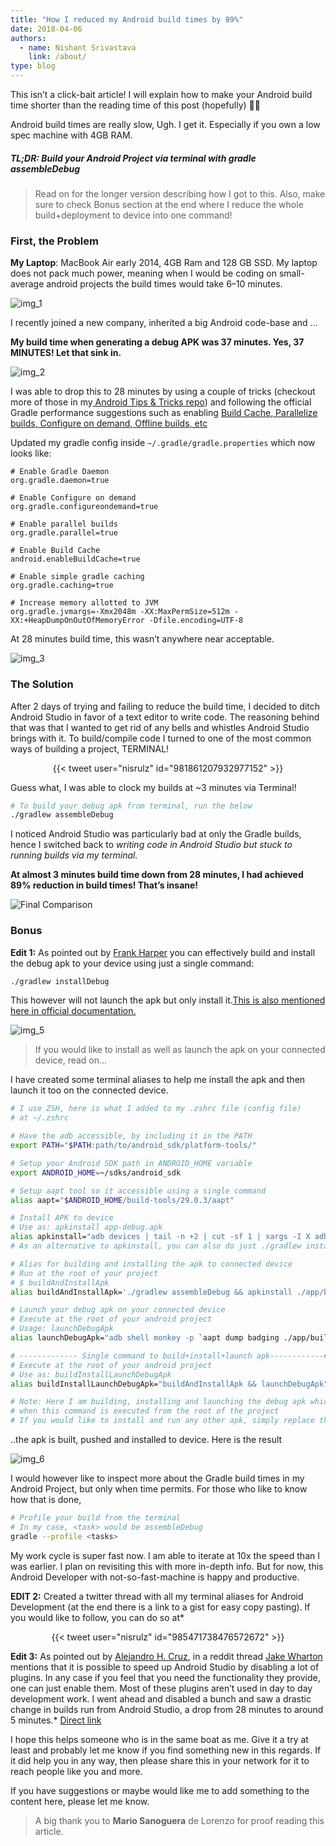 ```yaml
---
title: "How I reduced my Android build times by 89%"
date: 2018-04-06
authors:
  - name: Nishant Srivastava
    link: /about/
type: blog
---
```


This isn’t a click-bait article! I will explain how to make your Android build time shorter than the reading time of this post (hopefully) 🏃🏻

Android build times are really slow, Ugh. I get it. Especially if you own a low spec machine with 4GB RAM.

##### TL;DR: Build your Android Project via terminal with gradle assembleDebug

> Read on for the longer version describing how I got to this.
> Also, make sure to check Bonus section at the end where I reduce the whole build+deployment to device into one command!

### First, the Problem

**My Laptop**: MacBook Air early 2014, 4GB Ram and 128 GB SSD.
My laptop does not pack much power, meaning when I would be coding on small-average android projects the build times would take 6–10 minutes.

![img_1](img_1.webp)

I recently joined a new company, inherited a big Android code-base and …

**My build time when generating a debug APK was 37 minutes. Yes, 37 MINUTES! Let that sink in.**

![img_2](img_2.webp)

I was able to drop this to 28 minutes by using a couple of tricks (checkout more of those in my[ Android Tips & Tricks repo](https://github.com/nisrulz/android-tips-tricks)) and following the official Gradle performance suggestions such as enabling [Build Cache, Parallelize builds, Configure on demand, Offline builds, etc](https://guides.gradle.org/performance/)

Updated my gradle config inside `~/.gradle/gradle.properties` which now looks like:

```text
# Enable Gradle Daemon
org.gradle.daemon=true

# Enable Configure on demand
org.gradle.configureondemand=true

# Enable parallel builds
org.gradle.parallel=true

# Enable Build Cache
android.enableBuildCache=true

# Enable simple gradle caching
org.gradle.caching=true

# Increase memory allotted to JVM
org.gradle.jvmargs=-Xmx2048m -XX:MaxPermSize=512m -XX:+HeapDumpOnOutOfMemoryError -Dfile.encoding=UTF-8
```

At 28 minutes build time, this wasn’t anywhere near acceptable.

![img_3](img_3.webp)

### The Solution

After 2 days of trying and failing to reduce the build time, I decided to ditch Android Studio in favor of a text editor to write code. The reasoning behind that was that I wanted to get rid of any bells and whistles Android Studio brings with it. To build/compile code I turned to one of the most common ways of building a project, TERMINAL!

<center>{{< tweet user="nisrulz" id="981861207932977152" >}}</center>

Guess what, I was able to clock my builds at ~3 minutes via Terminal!

```bash
# To build your debug apk from terminal, run the below
./gradlew assembleDebug
```

I noticed Android Studio was particularly bad at only the Gradle builds, hence I switched back to _writing code in Android Studio but stuck to running builds via my terminal._

**At almost 3 minutes build time down from 28 minutes, I had achieved 89% reduction in build times! That’s insane!**

![Final Comparison](img_4.png)

### Bonus

**Edit 1:** As pointed out by [Frank Harper](https://twitter.com/franklinharper) you can effectively build and install the debug apk to your device using just a single command:

```bash
./gradlew installDebug
```

This however will not launch the apk but only install it.[This is also mentioned here in official documentation.](https://developer.android.com/studio/build/building-cmdline.html#DebugMode)

![img_5](img_5.png)

> If you would like to install as well as launch the apk on your connected device, read on…

I have created some terminal aliases to help me install the apk and then launch it too on the connected device.

```bash
# I use ZSH, here is what I added to my .zshrc file (config file)
# at ~/.zshrc

# Have the adb accessible, by including it in the PATH
export PATH="$PATH:path/to/android_sdk/platform-tools/"

# Setup your Android SDK path in ANDROID_HOME variable
export ANDROID_HOME=~/sdks/android_sdk

# Setup aapt tool so it accessible using a single command
alias aapt="$ANDROID_HOME/build-tools/29.0.3/aapt"

# Install APK to device
# Use as: apkinstall app-debug.apk
alias apkinstall="adb devices | tail -n +2 | cut -sf 1 | xargs -I X adb -s X install -r $1"
# As an alternative to apkinstall, you can also do just ./gradlew installDebug

# Alias for building and installing the apk to connected device
# Run at the root of your project
# $ buildAndInstallApk
alias buildAndInstallApk='./gradlew assembleDebug && apkinstall ./app/build/outputs/apk/debug/app-debug.apk'

# Launch your debug apk on your connected device
# Execute at the root of your android project
# Usage: launchDebugApk
alias launchDebugApk="adb shell monkey -p `aapt dump badging ./app/build/outputs/apk/debug/app-debug.apk | grep -e 'package: name' | cut -d \' -f 2` 1"

# ------------- Single command to build+install+launch apk------------#
# Execute at the root of your android project
# Use as: buildInstallLaunchDebugApk
alias buildInstallLaunchDebugApk="buildAndInstallApk && launchDebugApk"

# Note: Here I am building, installing and launching the debug apk which is usually in the path: `./app/build/outputs/apk/debug/app-debug.apk`
# when this command is executed from the root of the project
# If you would like to install and run any other apk, simply replace the path for debug apk with path of your own apk
```

..the apk is built, pushed and installed to device. Here is the result

![img_6](img_6.png)

I would however like to inspect more about the Gradle build times in my Android Project, but only when time permits. For those who like to know how that is done,

```bash
# Profile your build from the terminal
# In my case, <task> would be assembleDebug
gradle --profile <tasks>
```

My work cycle is super fast now. I am able to iterate at 10x the speed than I was earlier. I plan on revisiting this with more in-depth info. But for now, this Android Developer with not-so-fast-machine is happy and productive.

**EDIT 2:** Created a twitter thread with all my terminal aliases for Android Development (at the end there is a link to a gist for easy copy pasting). If you would like to follow, you can do so at\*

<center>{{< tweet user="nisrulz" id="985471738476572672" >}}</center>

**Edit 3:** As pointed out by [Alejandro H. Cruz](https://twitter.com/AlejandroHCruz), in a reddit thread [Jake Wharton](https://twitter.com/JakeWharton) mentions that it is possible to speed up Android Studio by disabling a lot of plugins. In any case if you feel that you need the functionality they provide, one can just enable them. Most of these plugins aren’t used in day to day development work. I went ahead and disabled a bunch and saw a drastic change in builds run from Android Studio, a drop from 28 minutes to around 5 minutes.\* [Direct link](https://www.reddit.com/r/androiddev/comments/7sxhig/android_studio_slower_when_using_kotlin/dt88pgn/)

I hope this helps someone who is in the same boat as me. Give it a try at least and probably let me know if you find something new in this regards.
If it did help you in any way, then please share this in your network for it to reach people like you and more.

If you have suggestions or maybe would like me to add something to the content here, please let me know.

> A big thank you to **Mario Sanoguera** de Lorenzo for proof reading this article.
